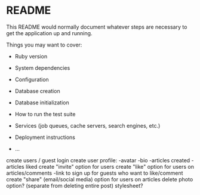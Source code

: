 # README

This README would normally document whatever steps are necessary to get the
application up and running.

Things you may want to cover:

* Ruby version

* System dependencies

* Configuration

* Database creation

* Database initialization

* How to run the test suite

* Services (job queues, cache servers, search engines, etc.)

* Deployment instructions

* ...

create users / guest login
create user profile:
-avatar
-bio
-articles created
-articles liked
create "invite" option for users
create "like" option for users on articles/comments
-link to sign up for guests who want to like/comment
create "share" (email/social media) option for users on articles
delete photo option? (separate from deleting entire post)
stylesheet?